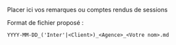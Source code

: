 Placer ici vos remarques ou comptes rendus de sessions

Format de fichier proposé :

```
YYYY-MM-DD_('Inter'|<Client>)_<Agence>_<Votre nom>.md
```
